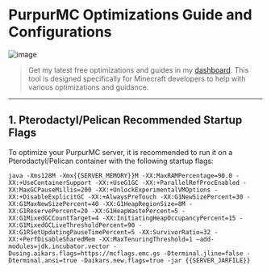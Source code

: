 # PurpurMC Optimizations Guide and Configurations

![image](https://github.com/s8114stdev/Minecraft-Optimizations-PurpuMC/assets/173851843/d4a01f13-8c11-4514-9fe9-e4b6fcd15627)

> Get my latest free optimizations and guides in my [dashboard](https://dashboard.s8114st.xyz). This tool is designed specifically for Minecraft developers to help with various optimizations and guidance.

---

## 1. Pterodactyl/Pelican Recommended Startup Flags

To optimize your PurpurMC server, it is recommended to run it on a Pterodactyl/Pelican container with the following startup flags:

```
java -Xms128M -Xmx{{SERVER_MEMORY}}M -XX:MaxRAMPercentage=90.0 -XX:+UseContainerSupport -XX:+UseG1GC -XX:+ParallelRefProcEnabled -XX:MaxGCPauseMillis=200 -XX:+UnlockExperimentalVMOptions -XX:+DisableExplicitGC -XX:+AlwaysPreTouch -XX:G1NewSizePercent=30 -XX:G1MaxNewSizePercent=40 -XX:G1HeapRegionSize=8M -XX:G1ReservePercent=20 -XX:G1HeapWastePercent=5 -XX:G1MixedGCCountTarget=4 -XX:InitiatingHeapOccupancyPercent=15 -XX:G1MixedGCLiveThresholdPercent=90 -XX:G1RSetUpdatingPauseTimePercent=5 -XX:SurvivorRatio=32 -XX:+PerfDisableSharedMem -XX:MaxTenuringThreshold=1 –add-modules=jdk.incubator.vector -Dusing.aikars.flags=https://mcflags.emc.gs -Dterminal.jline=false -Dterminal.ansi=true -Daikars.new.flags=true -jar {{SERVER_JARFILE}}
```

